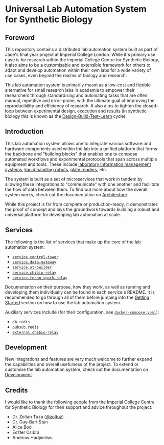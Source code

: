 # Universal Lab Automation System for Synthetic Biology

## Foreword

This repository contains a distributed lab automation system built as part of Jace's final year project at Imperial College London. While it's primary use case is for research within the Imperial College Centre for Synthetic Biology, it also aims to be a customisable and extensible framework for others to adapt and develop automation within their own labs for a wide variety of use cases, even beyond the realms of biology and research.

This lab automation system is primarily meant as a low-cost and flexible alternative for small research labs in academia to empower their researchers through standardising and automating tasks that are often manual, repetitive and error-prone, with the ultimate goal of improving the reproducibility and efficiency of research. It also aims to tighten the closed-loop between experimental design, execution and results (in synthetic biology this is known as the [Design-Build-Test-Learn](https://miro.medium.com/max/1400/0*G8KtmhAB-6AscySL.jpg) cycle).

## Introduction

This lab automation system allows one to integrate various software and hardware components used within the lab into a unified platform that forms the backbone and "building blocks" that enables one to compose automated workflows and experimental protocols that span across multiple equipment and tools. These include [laboratory information management systems](https://en.wikipedia.org/wiki/Laboratory_information_management_system), [liquid handling robots](https://en.wikipedia.org/wiki/Liquid_handling_robot), [plate readers](https://en.wikipedia.org/wiki/Plate_reader), etc.

The system is built as a set of microservices that work in tandem by allowing these integrations to "communicate" with one another and facilitate the flow of data between them. To find out more about how the overall system works, check out the documentation on [Architecture](docs/architecture.md).

While this project is far from complete or production-ready, it demonstrates the proof of concept and lays the groundwork towards building a robust and universal platform for developing lab automation at scale.

## Services

The following is the list of services that make up the core of the lab automation system:

- [`service.control-tower`](services/control-tower)
- [`service.data-gateway`](services/data-gateway)
- [`service.ot-builder`](services/ot-builder)
- [`service.chibio-relay`](services/chibio-relay)
- [`service.tecan-spark-relay`](services/tecan-spark-relay)

Documentation on their purpose, how they work, as well as running and developing them individually can be found in each service's README. It is recommended to go through all of them before jumping into the [Getting Started](docs/getting-started.md) section on how to use the lab automation system.

Auxiliary services include (for their configuration, see [`docker-compose.yaml`](docker-compose.yaml)):

- `db.redis`
- `pubsub.redis`
- [`external.chibio-relay`](docs/development.md#external.chibio-server)

## Development

New integrations and features are very much welcome to further expand the capabilities and overall usefulness of the project. To extend or customise the lab automation system, check out the documentation on [Development](docs/development.md).

## Credits

I would like to thank the following people from the Imperial College Centre for Synthetic Biology for their support and advice throughout the project:

- Dr. Zoltan Tuza ([@zoltuz](https://github.com/zoltuz))
- Dr. Guy-Bart Stan
- Alice Boo
- Eszter Csibra
- Andreas Hadjimitsis
